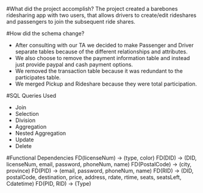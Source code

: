 #What did the project accomplish?
The project created a barebones ridesharing app with two users, that allows drivers to create/edit rideshares
and passengers to join the subsequent ride shares.


#How did the schema change?
- After consulting with our TA we decided to make Passenger and Driver separate tables because of the different relationships
and attributes.
- We also choose to remove the payment information table and instead just provide paypal and cash payment options.
- We removed the transaction table because it was redundant to the participates table.
- We merged Pickup and Rideshare because they were total participation.

#SQL Queries Used
- Join
- Selection
- Division
- Aggregation
- Nested Aggregation
- Update
- Delete

#Functional Dependencies
FD(licenseNum) -> (type, color)
FD(DID) -> (DID, licenseNum, email, password, phoneNum, name)
FD(PostalCode) -> (city, province)
FD(PID) -> (email, password, phoneNum, name)
FD(RID) -> (DID, postalCode, destination, price, address, rdate, rtime, seats, seatsLeft, Cdatetime)
FD(PID, RID) -> (Type)






